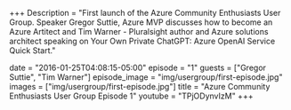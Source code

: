 +++
Description = "First launch of the Azure Community Enthusiasts User Group. Speaker Gregor Suttie, Azure MVP discusses how to become an Azure Artitect and Tim Warner - Pluralsight author and Azure solutions architect speaking on Your Own Private ChatGPT: Azure OpenAI Service Quick Start."

date = "2016-01-25T04:08:15-05:00"
episode = "1"
guests = ["Gregor Suttie", "Tim Warner"]
episode_image = "img/usergroup/first-episode.jpg"
images = ["img/usergroup/first-episode.jpg"]
title = "Azure Community Enthusiasts User Group Episode 1"
youtube = "TPjODynvIzM"
+++

<!--more-->
